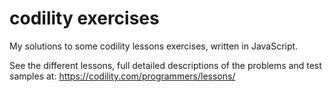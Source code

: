 # codility exercises
My solutions to some codility lessons exercises, written in JavaScript.

See the different lessons, full detailed descriptions of the problems and test samples at: https://codility.com/programmers/lessons/

